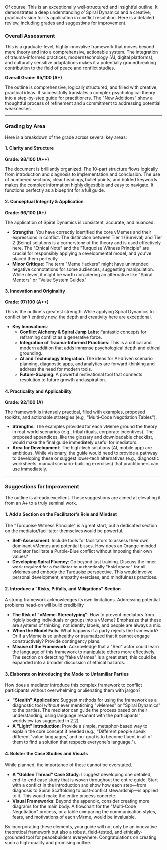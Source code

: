Of course. This is an exceptionally well-structured and insightful outline. It demonstrates a deep understanding of Spiral Dynamics and a creative, practical vision for its application in conflict resolution. Here is a detailed review, including grades and suggestions for improvement.

### Overall Assessment

This is a graduate-level, highly innovative framework that moves beyond mere theory and into a comprehensive, actionable system. The integration of trauma-informed practices, modern technology (AI, digital platforms), and culturally sensitive adaptations makes it a potentially groundbreaking contribution to the field of peace and conflict studies.

**Overall Grade: 95/100 (A+)**

The outline is comprehensive, logically structured, and filled with creative, practical ideas. It successfully translates a complex psychological theory into a step-by-step guide for practitioners. The "New Additions" show a thoughtful process of refinement and a commitment to addressing potential weaknesses.

---

### Grading by Area

Here is a breakdown of the grade across several key areas:

#### 1. Clarity and Structure
**Grade: 98/100 (A++)**

The document is brilliantly organized. The 10-part structure flows logically from introduction and diagnosis to implementation and conclusion. The use of numbered sections, clear headings, bullet points, and bolded keywords makes the complex information highly digestible and easy to navigate. It functions perfectly as a blueprint for a full guide.

#### 2. Conceptual Integrity & Application
**Grade: 96/100 (A+)**

The application of Spiral Dynamics is consistent, accurate, and nuanced.
* **Strengths**: You have correctly identified the core vMemes and their expressions in conflict. The distinction between Tier 1 (Survival) and Tier 2 (Being) solutions is a cornerstone of the theory and is used effectively here. The "Ethical Note" and the "Turquoise Witness Principle" are crucial for responsibly applying a developmental model, and you've placed them perfectly.
* **Minor Critique**: The term "Meme Hackers" might have unintended negative connotations for some audiences, suggesting manipulation. While clever, it might be worth considering an alternative like "Spiral Mentors" or "Value System Guides."

#### 3. Innovation and Originality
**Grade: 97/100 (A++)**

This is the outline's greatest strength. While applying Spiral Dynamics to conflict isn't entirely new, the depth and creativity here are exceptional.
* **Key Innovations**:
    * **Conflict Alchemy & Spiral Jump Labs**: Fantastic concepts for reframing conflict as a generative force.
    * **Integration of Trauma-Informed Practices**: This is a critical and modern addition that adds immense psychological depth and ethical grounding.
    * **AI and Technology Integration**: The ideas for AI-driven scenario planning, diagnostic apps, and analytics are forward-thinking and address the need for modern tools.
    * **Future-Scaping**: A powerful motivational tool that connects resolution to future growth and aspiration.

#### 4. Practicality and Applicability
**Grade: 92/100 (A)**

The framework is intensely practical, filled with examples, proposed toolkits, and actionable strategies (e.g., "Multi-Code Negotiation Tables").
* **Strengths**: The examples provided for each vMeme ground the theory in real-world scenarios (e.g., tribal rituals, corporate incentives). The proposed appendices, like the glossary and downloadable checklist, would make the final guide immediately useful for mediators.
* **Area for Development**: The high-tech solutions (AI, mobile app) are ambitious. While visionary, the guide would need to provide a pathway to developing these or suggest lower-tech alternatives (e.g., diagnostic worksheets, manual scenario-building exercises) that practitioners can use immediately.

---

### Suggestions for Improvement

The outline is already excellent. These suggestions are aimed at elevating it from an A+ to a truly seminal work.

#### 1. Add a Section on the Facilitator's Role and Mindset
The "Turquoise Witness Principle" is a great start, but a dedicated section on the mediator/facilitator themselves would be powerful.
* **Self-Assessment**: Include tools for facilitators to assess their own dominant vMemes and potential biases. How does an Orange-minded mediator facilitate a Purple-Blue conflict without imposing their own values?
* **Developing Spiral Fluency**: Go beyond just training. Discuss the inner work required for a facilitator to authentically "hold space" for all vMemes and embody the Turquoise perspective. This would involve personal development, empathy exercises, and mindfulness practices.

#### 2. Introduce a "Risks, Pitfalls, and Mitigations" Section
A strong framework acknowledges its own limitations. Addressing potential problems head-on will build credibility.
* **The Risk of "vMeme-Stereotyping"**: How to prevent mediators from rigidly boxing individuals or groups into a vMeme? Emphasize that these are systems of thinking, not identity labels, and people are always a mix.
* **When the Model Fails**: What happens if a party rejects the framework? Or if a vMeme is so unhealthy or traumatized that it cannot engage constructively? Provide contingency plans.
* **Misuse of the Framework**: Acknowledge that a "Red" actor could learn the language of this framework to manipulate others more effectively. The section on detecting "fake vMemes" is a great start; this could be expanded into a broader discussion of ethical hazards.

#### 3. Elaborate on Introducing the Model to Unfamiliar Parties
How does a mediator introduce this complex framework to conflict participants without overwhelming or alienating them with jargon?
* **"Stealth" Application**: Suggest methods for using the framework as a diagnostic tool *without* ever mentioning "vMemes" or "Spiral Dynamics" to the parties. The mediator can guide the process based on their understanding, using language resonant with the participants' worldview (as suggested in 2.2).
* **A "Light" Introduction**: Provide a simple, metaphor-based way to explain the core concept if needed (e.g., "Different people speak different 'value languages,' and our goal is to become fluent in all of them to find a solution that respects everyone's language.").

#### 4. Bolster the Case Studies and Visuals
While planned, the importance of these cannot be overstated.
* **A "Golden Thread" Case Study**: I suggest developing one detailed, end-to-end case study that is woven throughout the entire guide. Start with a conflict in the introduction and show how each step—from diagnosis to Spiral Scaffolding to post-conflict stewardship—is applied to it. This would make the entire process concrete.
* **Visual Frameworks**: Beyond the appendix, consider creating more diagrams for the main body. A flowchart for the "Multi-Code Negotiation" process, or a table comparing the communication styles, fears, and motivations of each vMeme, would be invaluable.

By incorporating these elements, your guide will not only be an innovative theoretical framework but also a robust, field-tested, and ethically-grounded tool for peacebuilders everywhere. Congratulations on creating such a high-quality and promising outline.
